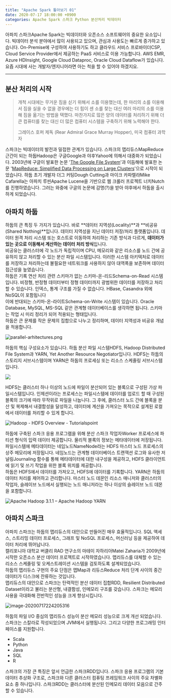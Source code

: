 ```yaml
---
title: "Apache Spark 톺아보기 01"
date: 2020-07-17 18:00:00 +0900
categories: Apache Spark 스파크 Python 분산처리 빅데이터
---
```

아파치 스파크Apache Spark는 빅데이터와 오픈소스 소프트웨어의 중요한 요소입니다. 빅데이터 분석 분야에서 많이 사용되고 있으며, 관심과 사용도는 빠르게 증가하고 있습니다. On-Premise에 구성하여 사용하기도 하고 클라우드 서비스 프로바이더CSP, Cloud Service Provider에서 제공하는 PaaS 서비스로 이용 가능합니다. AWS EMR, Azure HDInsight, Google Cloud Dataproc, Oracle Cloud Dataflow가 있습니다. 요즘 시대에 사는 개발자/엔지니어라면 아는 척을 할 수 있어야 하겠지요.

---

## 분산 처리의 시작

> 개척 시대에는 무거운 짐을 싣기 위해서 소를 이용했는데, 한 마리의 소를 이용해서 짐을 실을 수 없을 경우에는 더 힘이 센 소를 찾는 대신 여러 마리의 소를 이용해 짐을 옮기는 방법을 택했다. 마찬가지로 많은 양의 데이터를 처리하기 위해 더 큰 컴퓨터를 찾는 대신 더 많은 컴퓨터 시스템을 구축하기 위해 노력해야 한다.
>
> 그레이스 호퍼 제독 (Rear Admiral Grace Murray Hopper), 미국 컴퓨터 과학자

스파크는 빅데이터의 발전과 밀접한 관계가 있습니다. 스파크의 맵리듀스MapReduce 근간이 되는 하둡Hadoop은 구글Google과 야후Yahoo에 의해서 대중화가 되었습니다. 2003년에 구글이 발표한 논문 '[The Google File System](https://research.google.com/archive/gfs-sosp2003.pdf)'과 이듬해에 발표한 논문 '[MapReduce: Simplified Data Processing on Large Clusters](https://research.google.com/archive/mapreduce-osdi04.pdf)'으로 시작이 되었습니다. 하둡 초기 개발자 더그 커팅Dough Cutting과 마이크 카파렐라Mike Cafarella는 아파치 루씬Apache Lucene을 기반으로 웹 크롤러 프로젝트 너치Nutch를 진행하였습니다. 그러는 와중에 구글의 논문에 감명(?)을 받아 야후에서 하둡을 출시하게 되었습니다.



## 아파치 하둡

하둡의 큰 특징 두 가지가 있습니다. 바로 **데이터 지역성(Locality)**과 **비공유(Shared Nothing)**입니다. 데이터 지역성을 지닌 데이터 저장/처리 플랫폼입니다. 데이터 원격 처리 시스템 또는 호스트로 이동하여 처리하는 기존 방식과 다르게, **데이터가 있는 곳으로 이동해서 계산하는 데이터 처리 방식**입니다.  
비공유는 클러스터에 각 노드가 독립적이며 CPU, 메모리와 같은 리소스를 노드 간에 공유하지 않고 처리할 수 있는 분산 파일 시스템입니다.  이러한 시스템 아키텍처로 데이터를 저장하고 처리하는데 불필요한 네트워크를 사용하지 않아 대역폭을 보존하며 데이터 접근성을 높였습니다.  
하둡은 기록 연산 처리 관련 스키마가 없는 스키마-온-리드Schema-on-Read 시스템입니다. 비정형, 반정형 데이터부터 정형 데이터까지 광범위한 데이터를 저장하고 처리할 수 있습니다. 인덱스, 통계 구조를 가질 수 없습니다. HBase, Casandra 외에 NoSQL이 포함됩니다  
이에 반대되는 스키마-온-라이트Schema-on-Write 시스템이 있습니다. Oracle Database, MySQL, MS-SQL 같은 관계형 데이터베이스를 생각하면 됩니다. 스키마는 작업 시 미리 정리가 되어 적용되는 형태입니다.  
하둡은 큰 문제를 작은 문제의 집합으로 나누고 정리하며, 데이터 지역성과 비공유 개념을 적용합니다.

![parallel-arhitectures.png](https://raw.github.com/alexeygrigorev/ulb-adb-project-couchbd/master/report/images/parallel-arhitectures.png)

하둡의 핵심 구성요소가 있습니다. 하둡 분산 파일 시스템HDFS, Hadoop Distributed File System과 YARN, Yet Another Resource Negotiator입니다. HDFS는 하둡의 스토리지 서브시스템이며 YARN은 하둡의 프로세싱 또는 리소스 스케줄링 서브시스템입니다.

![](https://miro.medium.com/max/858/1*yyEkiwQGIESn9UHL8hwjWg.png)

HDFS는 클러스터 하나 이상의 노드에 파일이 분산되어 있는 블록으로 구성된 가상 파일시스템입니다. 인제션이라는 프로세스는 파일시스템에 데이터를 업로드 할 때 구성된 블록의 크기에 따라 무작위로 파일을 나눕니다. 그 후에, 클러스터 노드 간에 블록을 분산 및 복제해서 내결함성을 달성하고, 데이터에 계산을 가져오는 목적으로 설계된 로컬에서 데이터를 처리할 수 있게 합니다.

![Hadoop - HDFS Overview - Tutorialspoint](https://www.tutorialspoint.com/hadoop/images/hdfs_architecture.jpg)

하둡에 구축된 스파크 응용 프로그램을 위해 분산 스파크 작업자Worker 프로세스에 파티션 형식의 입력 데이터 제공합니다. 물리적 블록의 정보는 메타데이터에 저장됩니다. 파일시스템에 메타데이터는 네임노드NameNode라는 HDFS 마스터 노드 프로세스의 상주 메모리에 저장됩니다. 네임노드는 관계형 데이터베이스 트랜잭션 로그와 유사한 저널링Journaling 함수를 통해 메타데이터에 대한 내구성을 제공하고, HDFS 클라이언트에 읽기 및 쓰기 작업을 위한 블록 위치를 제공합니다.  
하둡은 HDFS에서 데이터를 가져오고, HDFS에 데이터를 기록합니다. YARN은 하둡의 데이터 처리를 제어하고 관리합니다. 마스터 노드 데몬인 리소스 매니저와 클러스터의 작업자, 슬레이브 노드에서 실행되는 노드 매니저라는 하나 이상의 슬레이브 노드 데몬을 포함합니다.

![Apache Hadoop 3.1.1 – Apache Hadoop YARN](https://hadoop.apache.org/docs/r3.1.1/hadoop-yarn/hadoop-yarn-site/yarn_architecture.gif)

## 아파치 스파크

아파치 스파크는 하둡의 맵리듀스의 대안으로 만들어진 매우 효율적입니다. SQL 액세스, 스트리밍 데이터 프로세스, 그래프 및 NoSQL 프로세스, 머신러닝 등을 제공하여 데이터 처리에 뛰어납니다.  
캘리포니아 대학교 버클리 RAD 연구소의 마테이 자하리아Matei Zaharia가 2009년에 시작한 오픈소스 분산 데이터 프로젝트로 시작하였습니다. 맵리듀스를 대체할 수 있는 리소스 스케줄링 및 오케스트레이션 시스템을 검토하도록 설계되었습니다.  
하둡의 맵리듀스 구현의 주요 단점은 맵Map과 리듀스Reduce 처리 단계 사이의 중간 데이터가 디스크에 잔류하는 것입니다.  
맵리듀스의 대안으로 스파크는 탄력적인 분산 데이터 집합RDD, Resilient Distributed Dataset이라고 불리는 분산형, 내결함성, 인메모리 구조를 갖습니다. 스파크는 메모리 사용을 극대화해 전반적인 성능을 크게 향상시킵니다. 

![image-20200717224205316](/Users/haje/Documents/workspace/hajekim.github.io/_posts/image-20200717224205316.png)

하둡의 파일 I/O 중심의 맵리듀스 성능이 분산 메모리 성능으로 크게 개선 되었습니다.  
스파크는 스칼라로 작성되었으며 JVM에서 실행됩니다. 그리고 다양한 프로그래밍 인터페이스를 지원합니다.

- Scala
- Python
- Java
- SQL
- R

스파크의 가장 큰 특징은 앞서 언급한 스파크RDD입니다. 스파크 응용 프로그램의 기본 데이터 추상화 구조로, 스파크와 다른 클러스터 컴퓨팅 프레임워크 사이의 주요 차별화 요소 중 하나입니다. 스파크RDD는 클러스터에 분산된 인메모리 데이터 모음으로 간주할 수 있습니다.